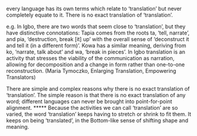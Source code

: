 every language has its own terms which relate to ‘translation’ but never completely equate to it. There is no exact translation of ‘translation’.

e.g.
In Igbo, there are two words that seem close to ‘translation’, but they have distinctive connotations:
	Tapia comes from the roots ta, ‘tell, narrate’, and pia, ‘destruction, break [it] up’ with the overall sense of ‘deconstruct it and tell it (in a different form)’. Kowa has a similar meaning, deriving from ko, ‘narrate, talk about’ and wa, ‘break in pieces’. In Igbo translation is an activity that stresses the viability of the communication as narration, allowing for decomposition and a change in form rather than one-to-one reconstruction.
(Maria Tymoczko, Enlarging Translation, Empowering Translators)


There are simple and complex reasons why there is no exact translation of ‘translation’. The simple reason is that there is no exact translation of any word; different languages can never be brought into point-for-point alignment. 
***** Because the activities we can call ‘translation’ are so varied, the word ‘translation’ keeps having to stretch or shrink to fit them. It keeps on being ‘translated’, in the Bottom-like sense of shifting shape and meaning.